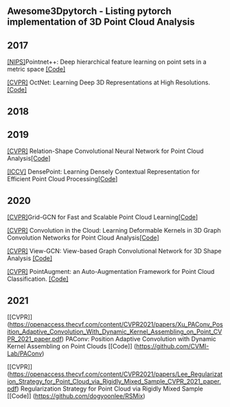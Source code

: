 ## Awesome3Dpytorch - Listing pytorch implementation of 3D Point Cloud Analysis


## 2017
[[NIPS]](https://proceedings.neurips.cc/paper/2017/file/d8bf84be3800d12f74d8b05e9b89836f-Paper.pdf)Pointnet++: Deep hierarchical feature learning on point sets in a metric space [[Code]](https://github.com/erikwijmans/Pointnet2_PyTorch)

[[CVPR]](https://openaccess.thecvf.com/content_cvpr_2017/papers/Riegler_OctNet_Learning_Deep_CVPR_2017_paper.pdf) OctNet: Learning Deep 3D Representations at High Resolutions. [[Code]](https://github.com/griegler/octnet)

## 2018


## 2019
[[CVPR]](https://arxiv.org/pdf/1904.07601.pdf) Relation-Shape Convolutional Neural Network for Point Cloud Analysis[[Code]](https://github.com/Yochengliu/Relation-Shape-CNN/)

[[ICCV]](https://arxiv.org/pdf/1909.03669.pdf) DensePoint: Learning Densely Contextual Representation for Efficient Point Cloud Processing[[Code]](https://github.com/Yochengliu/DensePoint)

## 2020
[[CVPR]](https://openaccess.thecvf.com/content_CVPR_2020/papers/Xu_Grid-GCN_for_Fast_and_Scalable_Point_Cloud_Learning_CVPR_2020_paper.pdf)Grid-GCN for Fast and Scalable Point Cloud Learning[[Code]](https://github.com/Xharlie/Grid-GCN)

[[CVPR]](https://openaccess.thecvf.com/content_CVPR_2020/papers/Lin_Convolution_in_the_Cloud_Learning_Deformable_Kernels_in_3D_Graph_CVPR_2020_paper.pdf) Convolution in the Cloud: Learning Deformable Kernels in 3D Graph Convolution Networks for Point Cloud Analysis[[Code]](https://github.com/j1a0m0e4sNTU/3dgcn)

[[CVPR]](https://openaccess.thecvf.com/content_CVPR_2020/papers/Wei_View-GCN_View-Based_Graph_Convolutional_Network_for_3D_Shape_Analysis_CVPR_2020_paper.pdf) View-GCN: View-based Graph Convolutional Network for 3D Shape Analysis [[Code]](https://github.com/weixmath/view-GCN)

[[CVPR]](https://arxiv.org/pdf/2002.10876.pdf) PointAugment: an Auto-Augmentation Framework for Point Cloud Classification. [[Code]](https://github.com/liruihui/PointAugment/)

## 2021
[[CVPR]] (https://openaccess.thecvf.com/content/CVPR2021/papers/Xu_PAConv_Position_Adaptive_Convolution_With_Dynamic_Kernel_Assembling_on_Point_CVPR_2021_paper.pdf) PAConv: Position Adaptive Convolution with Dynamic Kernel Assembling on
Point Clouds [[Code]] (https://github.com/CVMI-Lab/PAConv)

[[CVPR]] (https://openaccess.thecvf.com/content/CVPR2021/papers/Lee_Regularization_Strategy_for_Point_Cloud_via_Rigidly_Mixed_Sample_CVPR_2021_paper.pdf) Regularization Strategy for Point Cloud via Rigidly Mixed Sample [[Code]] (https://github.com/dogyoonlee/RSMix)
